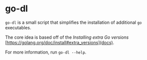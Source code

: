 # go-dl

`go-dl` is a small script that simplifies the installation of additional `go` executables.

The core idea is based off of the _Installing extra Go versions_ [https://golang.org/doc/install#extra_versions](docs).

For more information, run `go-dl --help`.
